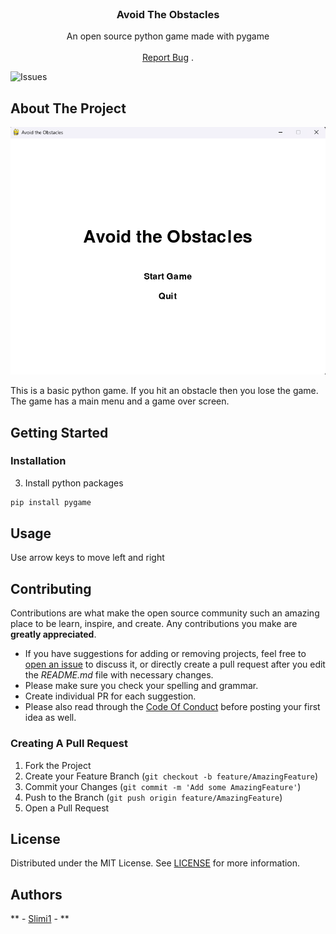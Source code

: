 <br/>
<p align="center">
  <h3 align="center">Avoid The Obstacles</h3>

  <p align="center">
    An open source python game made with pygame
    <br/>
    <br/>
    <a href="https://github.com/Slimi1/Avoid-The-Obstacles/issues">Report Bug</a>
    .
  </p>
</p>

![Issues](https://img.shields.io/github/issues/Slimi1/Avoid-The-Obstacles) 

## About The Project

![Screen Shot](image.png)

This is a basic python game. If you hit an obstacle then you lose the game. The game has a main menu and a game over screen.

## Getting Started


### Installation

3. Install python packages

```sh
pip install pygame
```

## Usage

Use arrow keys to move left and right


## Contributing

Contributions are what make the open source community such an amazing place to be learn, inspire, and create. Any contributions you make are **greatly appreciated**.
* If you have suggestions for adding or removing projects, feel free to [open an issue](https://github.com/Slimi1/Avoid-The-Obstacles/issues/new) to discuss it, or directly create a pull request after you edit the *README.md* file with necessary changes.
* Please make sure you check your spelling and grammar.
* Create individual PR for each suggestion.
* Please also read through the [Code Of Conduct](https://github.com/Slimi1/Avoid-The-Obstacles/blob/main/CODE_OF_CONDUCT.md) before posting your first idea as well.

### Creating A Pull Request

1. Fork the Project
2. Create your Feature Branch (`git checkout -b feature/AmazingFeature`)
3. Commit your Changes (`git commit -m 'Add some AmazingFeature'`)
4. Push to the Branch (`git push origin feature/AmazingFeature`)
5. Open a Pull Request

## License

Distributed under the MIT License. See [LICENSE](https://github.com/Slimi1/Avoid-The-Obstacles/blob/main/LICENSE.md) for more information.

## Authors

** - [Slimi1](https://github.com/Slimi1/) - **
